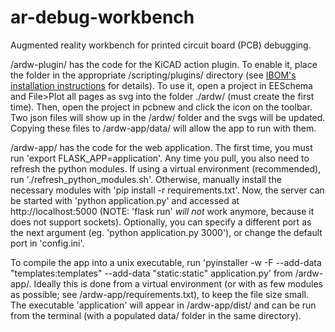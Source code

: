 # ar-debug-workbench
Augmented reality workbench for printed circuit board (PCB) debugging.

/ardw-plugin/ has the code for the KiCAD action plugin. To enable it, place the folder in the appropriate /scripting/plugins/ directory (see [IBOM's installation instructions](https://github.com/openscopeproject/InteractiveHtmlBom/wiki/Installation) for details). To use it, open a project in EESchema and File>Plot all pages as svg into the folder ./ardw/ (must create the first time). Then, open the project in pcbnew and click the icon on the toolbar. Two json files will show up in the /ardw/ folder and the svgs will be updated. Copying these files to /ardw-app/data/ will allow the app to run with them.

/ardw-app/ has the code for the web application. The first time, you must run 'export FLASK_APP=application'. Any time you pull, you also need to refresh the python modules. If using a virtual environment (recommended), run './refresh_python_modules.sh'. Otherwise, manually install the necessary modules with 'pip install -r requirements.txt'. Now, the server can be started with 'python application.py' and accessed at http://localhost:5000 (NOTE: 'flask run' *will not* work anymore, because it does not support sockets). Optionally, you can specify a different port as the next argument (eg. 'python application.py 3000'), or change the default port in 'config.ini'.

To compile the app into a unix executable, run 'pyinstaller -w -F --add-data "templates:templates" --add-data "static:static" application.py' from /ardw-app/. Ideally this is done from a virtual environment (or with as few modules as possible; see /ardw-app/requirements.txt), to keep the file size small. The executable 'application' will appear in /ardw-app/dist/ and can be run from the terminal (with a populated data/ folder in the same directory).

